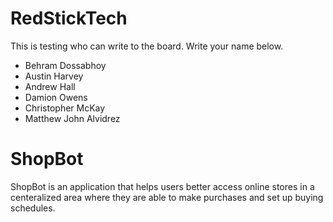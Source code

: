 # RedStickTech

This is testing who can write to the board. Write your name below.
- Behram Dossabhoy
- Austin Harvey
- Andrew Hall
- Damion Owens
- Christopher McKay
- Matthew John Alvidrez

# ShopBot
ShopBot is an application that helps users better access online stores
in a centeralized area where they are able to make purchases and set up
buying schedules.


